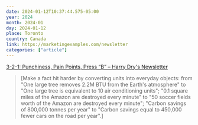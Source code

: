 ```yaml
---
date: 2024-01-12T10:37:44.575-05:00
year: 2024
month: 2024-01
day: 2024-01-12
place: Toronto
country: Canada
link: https://marketingexamples.com/newsletter
categories: ["article"]
---
```

[3-2-1: Punchiness, Pain Points, Press “B” – Harry Dry's Newsletter](https://marketingexamples.com/newsletter)

> [Make a fact hit harder by converting units into everyday objects: from "One large tree removes 2.2M BTU from the Earth's atmosphere" to "One large tree is equivalent to 10 air conditioning units"; "0.1 square miles of the Amazon are destroyed every minute" to "50 soccer fields worth of the Amazon are destroyed every minute"; "Carbon savings of 800,000 tonnes per year" to "Carbon savings equal to 450,000 fewer cars on the road per year".]
